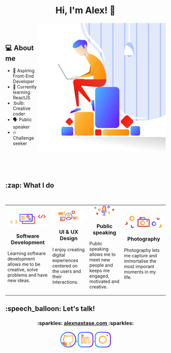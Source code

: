 <h1 align="center"> Hi, I'm Alex! 👋</h1>
<div>
    <h3 align="center"><img align="right" src="img/hero.svg" width="400"> </h3>
    <br>
    <br>
    <h2 align="left">💻 About me </h2>
    <ul>
        <li>
            🔭 Aspiring Front-End Developer
        </li>
        <li>
            🌱 Currently learning: ReactJS
        </li>
        <li>
            :bulb: Creative coder
        </li>
        <li>
            🗣 Public speaker
        </li>
        <li>
            🔥️ Challenge seeker
        </li>
    </ul>
</div>
<br>
<br>
<br>
<br>
<h2 align="left"> :zap: What I do</h2>
<br>
<div>
    <table>
        <tr>
            <td>
            <img align="center" src="img/web_dev_icon.svg">
                <h3 align="center">
                    Software Development
                </h3>
                <p>
                    Learning software development allows me to be creative, solve problems and have new ideas.
                </p>
            </td>
            <td>
                <img align="center" src="img/ui_ux_icon.svg">
                 <h3 align="center">
                    UI & UX Design
                </h3>
                <p>
                    I enjoy creating digital experiences centered on the users and their interactions.
                </p>
            </td>
            <td>
                <img align="center" src="img/pub_sp_icon.svg">
                 <h3 align="center">
                    Public speaking
                </h3>
                <p>
                    Public speaking allows me to meet new people and keeps me engaged, motivated and creative.
                </p>
            </td>
            <td>
                <img align="center" src="img/photo_icon.svg">
                 <h3 align="center">
                    Photography
                </h3>
                <p>
                    Photography lets me capture and immortalise the most imporant moments in my life.
                </p>
            </td>
        </tr>
    </table>
</div>

<h2 align="left"> :speech_balloon: Let's talk!</h2>
    <h3 align="center">
        :sparkles:
        <a href="https://alexnastase.com">
            alexnastase.com
        </a>
        :sparkles:
    </h3>
<p align="center">
<a href="https://github.com/AlexandruNst"><img align="center" src="img/github_color.svg" width="10%"</a>
<a href="https://www.linkedin.com/in/alexandrunst/"><img align="center" src="img/linkedin_color.svg" width="10%"</a>
<a href="https://www.instagram.com/alexandru.codes/"><img align="center" src="img/insta_color.svg" width="10%"</a>
</p>

<!--
**AlexandruNst/AlexandruNst** is a ✨ _special_ ✨ repository because its `README.md` (this file) appears on your GitHub profile.

Here are some ideas to get you started:

- 🔭 I’m currently working on ...
- 🌱 I’m currently learning ...
- 👯 I’m looking to collaborate on ...
- 🤔 I’m looking for help with ...
- 💬 Ask me about ...
- 📫 How to reach me: ...
- 😄 Pronouns: ...
- ⚡ Fun fact: ...
  -->
